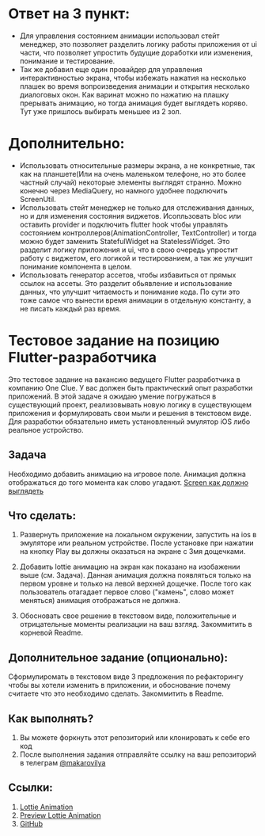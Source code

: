 # Ответ на 3 пункт:

* Для управления состоянием анимации использовал стейт менеджер, это позволяет разделить логику работы приложения от ui части, что позволяет упростить будущие доработки или изменения, понимание и тестирование.<br />
* Так же добавил еще один провайдер для управления интерактивностью экрана, чтобы избежать нажатия на несколько плашек во время вопроизведения анимации и открытия несколько диалоговых окон. Как варинат можно по нажатию на плашку прерывать анимацию, но тогда анимация будет выглядеть коряво. Тут уже пришлось выбирать меньшее из 2 зол.

# Дополнительно:

* Использовать относительные размеры экрана, а не конкретные, так как на планшете(Или на очень маленьком телефоне, но это более частный случай) некоторые элементы выглядят странно. Можно конечно через MediaQuery, но намного удобнее подключить ScreenUtil.<br />
* Использовать стейт менеджер не только для отслеживания данных, но и для изменения состояния виджетов. Исопльзовать bloc или оставить provider и подключить flutter hook чтобы управлять состоянием контроллеров(AnimationController, TextController) и тогда можно будет заменить StatefulWidget на StatelessWidget. Это разделит логику приложения и ui, что в свою очередь упростит работу с виджетом, его логикой и тестированием, а так же улучшит понимание компонента в целом.<br />
* Использовать генератор ассетов, чтобы избавиться от прямых ссылок на ассеты. Это разделит обьявление и использование данных, что улучшит читаемость и понимание кода. По сути это тоже самое что вынести время анимации в отдельную константу, а не писать каждый раз время.<br />


# Тестовое задание на позицию Flutter-разработчика

Это тестовое задание на вакансию ведущего Flutter разработчика в компанию One Clue. У вас должен быть практический опыт разработки приложений. В этой задаче я ожидаю умение погружаться в существующий проект, реализовывать новую логику в существующем приложения и формулировать свои мыли и решения в текстовом виде.
Для разработки обязательно иметь установленный эмулятор iOS либо реальное устройство.

## Задача
Необходимо добавить анимацию на игровое поле. Анимация должна отображаться до того момента как слово угадают.
[Screen как должно выглядеть](https://github.com/imakarov/olympian-flutter-test/blob/master/test-flutter.png)

## Что сделать:
1. Развернуть приложение на локальном окружении, запустить на ios в эмуляторе или реальном устройстве. После установке при нажатии на кнопку Play вы должны оказаться на экране с 3мя дощечками.

2. Добавить lottie анимацию на экран как показано на изобажении выше (см. Задача). Данная анимация должна появляться только на первом уровне и только на левой верхней дощечке. После того как пользователь отагадает первое слово ("камень", слово может меняться) анимация отображаться не должна.

3. Обосновать свое решение в текстовом виде, положительные и отрицательные моменты реализации на ваш взгляд. Закоммитить в корневой Readme.


## Дополнительное задание (опционально):
Сформулиромать в текстовом виде 3 предложения по рефакторингу чтобы вы хотели изменить в приложении, и обоснование почему считаете что это необходимо сделать. Закоммитить в Readme.

## Как выполнять?
1. Вы можете форкнуть этот репозиторий или клонировать к себе его код
2. После выполнения задания отправляйте ссылку на ваш репозиторий в телеграм [@makarovilya](https://t.me/makarovilya) 

## Ссылки:
1. [Lottie Animation](https://raw.githubusercontent.com/imakarov/olympian-flutter-test/master/Animation.json)
2. [Preview Lottie Animation](https://app.lottiefiles.com/preview)
3. [GitHub](https://github.com/imakarov/olympian_flutter_test)
